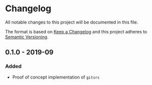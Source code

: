 # Changelog

All notable changes to this project will be documented in this file.

The format is based on [Keep a Changelog](http://keepachangelog.com/en/1.0.0/) and this project adheres to [Semantic Versioning](http://semver.org/spec/v2.0.0.html).

## 0.1.0 - 2019-09

### Added

- Proof of concept implementation of `gitsrc`

  [unreleased]: https://github.com/gonzalo-bulnes/gitsrc/compare/v0.1.0...master
